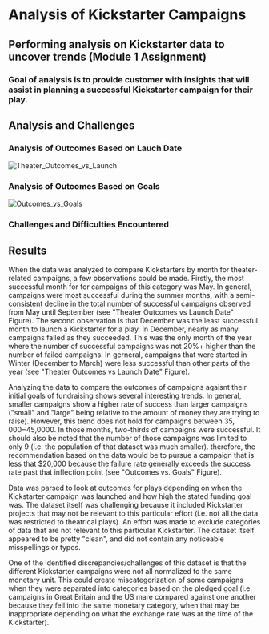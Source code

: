 # Analysis of Kickstarter Campaigns
## Performing analysis on Kickstarter data to uncover trends (Module 1 Assignment)
### Goal of analysis is to provide customer with insights that will assist in planning a successful Kickstarter campaign for their play.

## Analysis and Challenges
### Analysis of Outcomes Based on Lauch Date
 
![Theater_Outcomes_vs_Launch](https://user-images.githubusercontent.com/104801614/169138603-78837847-af34-4eda-9310-d119f5ed83dc.png)

### Analysis of Outcomes Based on Goals

![Outcomes_vs_Goals](https://user-images.githubusercontent.com/104801614/169138534-33a0963f-a368-417d-9ef4-73d903f134f0.png)

### Challenges and Difficulties Encountered

## Results
When the data was analyzed to compare Kickstarters by month for theater-related campaigns, a few observations could be made.  Firstly, the most successful month for for campaigns of this category was May.  In general, campaigns were most successful during the summer months, with a semi-consistent decline in the total number of successful campaigns observed from May until September (see "Theater Outcomes vs Launch Date" Figure).  The second observation is that December was the least successful month to launch a Kickstarter for a play.  In December, nearly as many campaigns failed as they succeeded.  This was the only month of the year where the number of successful campaigns was not 20%+ higher than the number of failed campaigns.  In gerneral, campaigns that were started in Winter (December to March) were less successful than other parts of the year (see "Theater Outcomes vs Launch Date" Figure). 

Analyzing the data to compare the outcomes of campaigns agaisnt their initial goals of fundraising shows several interesting trends.  In general, smaller campaigns show a higher rate of success than larger campaigns ("small" and "large" being relative to the amount of money they are trying to raise).  However, this trend does not hold for campaigns between $35,000-$45,0000.  In those months, two-thirds of campaigns were successful.  It should also be noted that the number of those campaigns was limited to only 9 (i.e. the population of that dataset was much smaller).  therefore, the recommendation based on the data would be to pursue a campaign that is less that $20,000 because the failure rate generally exceeds the success rate past that inflection point (see "Outcomes vs. Goals" Figure).

Data was parsed to look at outcomes for plays depending on when the Kickstarter campaign was launched and how high the stated funding goal was.  The dataset itself was challenging because it included Kickstarter projects that may not be relevant to this particular effort (i.e. not all the data was restricted to theatrical plays).  An effort was made to exclude categories of data that are not relevant to this particular Kickstarter.  The dataset itself appeared to be pretty "clean", and did not contain any noticeable misspellings or typos.  

One of the identified discrepancies/challenges of this dataset is that the different Kickstarter campaigns were not all normalized to the same monetary unit.  This could create miscategorization of some campaigns when they were separated into categories based on the pledged goal (i.e. campaigns in Great Britain and the US mare compared against one another because they fell into the same monetary category, when that may be inappropriate depending on what the exchange rate was at the time of the Kickstarter).

